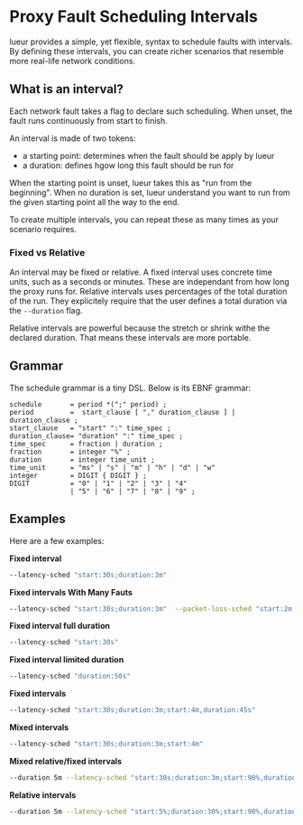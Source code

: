# Proxy Fault Scheduling Intervals

lueur provides a simple, yet flexible, syntax to schedule faults with intervals.
By defining these intervals, you can create richer scenarios that resemble more
real-life network conditions.

## What is an interval?

Each network fault takes a flag to declare such scheduling. When unset, the
fault runs continuously from start to finish.

An interval is made of two tokens:

* a starting point: determines when the fault should be apply by lueur
* a duration: defines hgow long this fault should be run for

When the starting point is unset, lueur takes this as "run from the beginning".
When no duration is set, lueur understand you want to run from the given
starting point all the way to the end.

To create multiple intervals, you can repeat these as many times as your
scenario requires.

### Fixed vs Relative

An interval may be fixed or relative. A fixed interval uses concrete time units,
such as a seconds or minutes. These are independant from how long the proxy
runs for. Relative intervals uses percentages of the total duration of the
run. They explicitely require that the user defines a total duration via
the `--duration` flag.

Relative intervals are powerful because the stretch or shrink withe the
declared duration. That means these intervals are more portable.

## Grammar

The schedule grammar is a tiny DSL. Below is its EBNF grammar:

```ebnf
schedule       = period *(";" period) ;
period         =  start_clause [ "," duration_clause ] | duration_clause ;
start_clause   = "start" ":" time_spec ;
duration_clause= "duration" ":" time_spec ;
time_spec      = fraction | duration ;
fraction       = integer "%" ;
duration       = integer time_unit ;
time_unit      = "ms" | "s" | "m" | "h" | "d" | "w" 
integer        = DIGIT { DIGIT } ;
DIGIT          = "0" | "1" | "2" | "3" | "4"
               | "5" | "6" | "7" | "8" | "9" ;
```

## Examples

Here are a few examples:

**Fixed interval**

```bash
--latency-sched "start:30s;duration:3m"
```

**Fixed intervals With Many Fauts**

```bash
--latency-sched "start:30s;duration:3m"  --packet-loss-sched "start:2m;duration:25s"
```

**Fixed interval full duration**

```bash
--latency-sched "start:30s"
```

**Fixed interval limited duration**

```bash
--latency-sched "duration:50s"
```

**Fixed intervals**

```bash
--latency-sched "start:30s;duration:3m;start:4m,duration:45s"
```

**Mixed intervals**

```bash
--latency-sched "start:30s;duration:3m;start:4m"
```

**Mixed relative/fixed intervals**

```bash
--duration 5m --latency-sched "start:30s;duration:3m;start:90%,duration:5%"
```

**Relative intervals**

```bash
--duration 5m --latency-sched "start:5%;duration:30%;start:90%,duration:5%"
```
